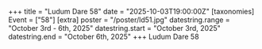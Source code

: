 +++
title = "Ludum Dare 58"
date = "2025-10-03T19:00:00Z"
[taxonomies]
Event = ["58"]
[extra]
poster = "/poster/ld51.jpg"
datestring.range = "October 3rd - 6th, 2025"
datestring.start = "October 3rd, 2025"
datestring.end = "October 6th, 2025"
+++
Ludum Dare 58
